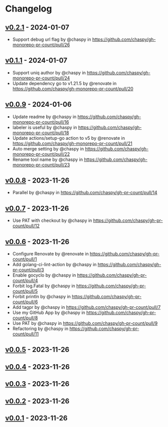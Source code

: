 # Changelog

## [v0.2.1](https://github.com/chaspy/gh-monorepo-pr-count/compare/v0.2.0...v0.2.1) - 2024-01-07
- Support debug url flag by @chaspy in https://github.com/chaspy/gh-monorepo-pr-count/pull/26

## [v0.1.1](https://github.com/chaspy/gh-monorepo-pr-count/compare/v0.1.0...v0.1.1) - 2024-01-07
- Support uniq author by @chaspy in https://github.com/chaspy/gh-monorepo-pr-count/pull/24
- Update dependency go to v1.21.5 by @renovate in https://github.com/chaspy/gh-monorepo-pr-count/pull/20

## [v0.0.9](https://github.com/chaspy/gh-monorepo-pr-count/compare/v0.0.8...v0.0.9) - 2024-01-06
- Update readme by @chaspy in https://github.com/chaspy/gh-monorepo-pr-count/pull/16
- labeler is useful by @chaspy in https://github.com/chaspy/gh-monorepo-pr-count/pull/18
- Update actions/setup-go action to v5 by @renovate in https://github.com/chaspy/gh-monorepo-pr-count/pull/21
- Auto merge setting by @chaspy in https://github.com/chaspy/gh-monorepo-pr-count/pull/22
- Rename tool name by @chaspy in https://github.com/chaspy/gh-monorepo-pr-count/pull/23

## [v0.0.8](https://github.com/chaspy/gh-pr-count/compare/v0.0.7...v0.0.8) - 2023-11-26
- Parallel by @chaspy in https://github.com/chaspy/gh-pr-count/pull/14

## [v0.0.7](https://github.com/chaspy/gh-pr-count/compare/v0.0.6...v0.0.7) - 2023-11-26
- Use PAT with checkout by @chaspy in https://github.com/chaspy/gh-pr-count/pull/12

## [v0.0.6](https://github.com/chaspy/gh-pr-count/compare/v0.0.5...v0.0.6) - 2023-11-26
- Configure Renovate by @renovate in https://github.com/chaspy/gh-pr-count/pull/1
- Add golang-ci-lint-action by @chaspy in https://github.com/chaspy/gh-pr-count/pull/3
- Enable gocyclo by @chaspy in https://github.com/chaspy/gh-pr-count/pull/4
- Forbit log.Fatal by @chaspy in https://github.com/chaspy/gh-pr-count/pull/5
- Forbit println by @chaspy in https://github.com/chaspy/gh-pr-count/pull/6
- Add tagpr by @chaspy in https://github.com/chaspy/gh-pr-count/pull/7
- Use my GitHub App by @chaspy in https://github.com/chaspy/gh-pr-count/pull/8
- Use PAT by @chaspy in https://github.com/chaspy/gh-pr-count/pull/9
- Refactoring by @chaspy in https://github.com/chaspy/gh-pr-count/pull/11

## [v0.0.5](https://github.com/chaspy/gh-pr-count/compare/v0.0.4...v0.0.5) - 2023-11-26

## [v0.0.4](https://github.com/chaspy/gh-pr-count/compare/v0.0.3...v0.0.4) - 2023-11-26

## [v0.0.3](https://github.com/chaspy/gh-pr-count/compare/v0.0.2...v0.0.3) - 2023-11-26

## [v0.0.2](https://github.com/chaspy/gh-pr-count/compare/v0.0.1...v0.0.2) - 2023-11-26

## [v0.0.1](https://github.com/chaspy/gh-pr-count/commits/v0.0.1) - 2023-11-26
